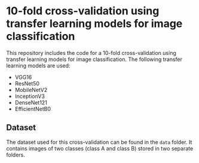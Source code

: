 # 10-fold cross-validation using transfer learning models for image classification

This repository includes the code for a 10-fold cross-validation using transfer learning models for image classification. The following transfer learning models are used:

- VGG16
- ResNet50
- MobileNetV2
- InceptionV3
- DenseNet121
- EfficientNetB0

## Dataset

The dataset used for this cross-validation can be found in the `data` folder. It contains images of two classes (class A and class B) stored in two separate folders.
